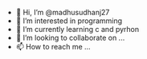 - 👋 Hi, I’m @madhusudhanj27
- 👀 I’m interested in programming
- 🌱 I’m currently learning c and pyrhon
- 💞️ I’m looking to collaborate on ...
- 📫 How to reach me ...

<!---
madhusudhanj27/madhusudhanj27 is a ✨ special ✨ repository because its `README.md` (this file) appears on your GitHub profile.
You can click the Preview link to take a look at your changes.
--->
